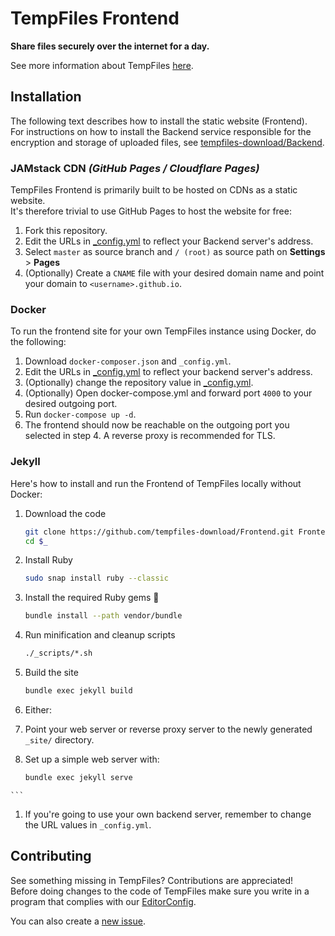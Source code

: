 # TempFiles Frontend
**Share files securely over the internet for a day.**

See more information about TempFiles [here](https://github.com/tempfiles-download/.github/blob/master/profile/README.md).

## Installation

The following text describes how to install the static website (Frontend).  
For instructions on how to install the Backend service responsible for the encryption and storage of uploaded files, see [tempfiles-download/Backend](https://github.com/tempfiles-download/Backend).

### JAMstack CDN _(GitHub Pages / Cloudflare Pages)_

TempFiles Frontend is primarily built to be hosted on CDNs as a static website.  
It's therefore trivial to use GitHub Pages to host the website for free:

1. Fork this repository.
1. Edit the URLs in [_config.yml](_config.yml) to reflect your Backend server's address.
1. Select `master` as source branch and `/ (root)` as source path on __Settings__ > __Pages__
1. (Optionally) Create a `CNAME` file with your desired domain name and point your domain to `<username>.github.io`.

### Docker

To run the frontend site for your own TempFiles instance using Docker, do the following:

1. Download `docker-composer.json` and `_config.yml`.
1. Edit the URLs in [_config.yml](_config.yml) to reflect your backend server's address.
1. (Optionally) change the repository value in [_config.yml](_config.yml).
1. (Optionally) Open docker-compose.yml and forward port `4000` to your desired outgoing port.
1. Run `docker-compose up -d`.
1. The frontend should now be reachable on the outgoing port you selected in step 4. A reverse proxy is recommended for TLS.

### Jekyll

Here's how to install and run the Frontend of TempFiles locally without Docker:

1.  Download the code
    ```BASH
    git clone https://github.com/tempfiles-download/Frontend.git Frontend
    cd $_
    ```

1. Install Ruby
    ```BASH
    sudo snap install ruby --classic
    ```

1. Install the required Ruby gems :gem:
    ```BASH
    bundle install --path vendor/bundle
    ```

1. Run minification and cleanup scripts
    ```BASH
    ./_scripts/*.sh
    ```

1. Build the site
    ```BASH
    bundle exec jekyll build
    ```

1. Either:
  1. Point your web server or reverse proxy server to the newly generated `_site/` directory.
  1. Set up a simple web server with:
     ```BASH
     bundle exec jekyll serve
    ```

1. If you're going to use your own backend server, remember to change the URL values in `_config.yml`.

## Contributing

See something missing in TempFiles? Contributions are appreciated!  
Before doing changes to the code of TempFiles make sure you write in a program that complies with our [EditorConfig](https://editorconfig.org/#download).

You can also create a [new issue](https://github.com/tempfiles-download/Frontend/issues/new).

